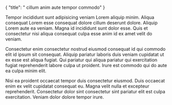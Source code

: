 {
  "title": " cillum anim aute tempor commodo"
}

Tempor incididunt sunt adipisicing veniam Lorem aliquip minim. Aliqua consequat Lorem esse consequat dolore cillum deserunt dolore. Aliquip Lorem aute ea veniam. Magna id incididunt sunt dolor esse. Quis et consectetur nisi aliqua consequat culpa esse anim id ex amet velit do veniam.

Consectetur enim consectetur nostrud eiusmod consequat id qui commodo elit id ipsum sit consequat. Aliquip pariatur laboris duis veniam cupidatat ut ex esse est aliqua fugiat. Qui pariatur qui aliqua pariatur qui exercitation fugiat reprehenderit labore culpa ut proident. Irure est commodo qui do aute ea culpa minim elit.

Nisi ea proident occaecat tempor duis consectetur eiusmod. Duis occaecat enim ex velit cupidatat consequat eu. Magna velit nulla et excepteur reprehenderit. Consectetur dolor sint consectetur sint pariatur elit est culpa exercitation. Veniam dolor dolore tempor irure.